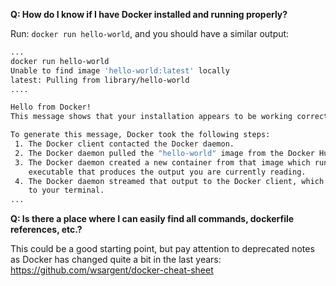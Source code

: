 **Q: How do I know if I have Docker installed and running properly?**

Run: ``docker run hello-world``, and you should have a similar output:

```bash
...
docker run hello-world
Unable to find image 'hello-world:latest' locally
latest: Pulling from library/hello-world
....

Hello from Docker!
This message shows that your installation appears to be working correctly.

To generate this message, Docker took the following steps:
 1. The Docker client contacted the Docker daemon.
 2. The Docker daemon pulled the "hello-world" image from the Docker Hub.
 3. The Docker daemon created a new container from that image which runs the
    executable that produces the output you are currently reading.
 4. The Docker daemon streamed that output to the Docker client, which sent it
    to your terminal.
...
```

**Q: Is there a place where I can easily find all commands, dockerfile references, etc.?**

This could be a good starting point, but pay attention to deprecated notes as Docker has changed quite a bit in the last years: https://github.com/wsargent/docker-cheat-sheet

